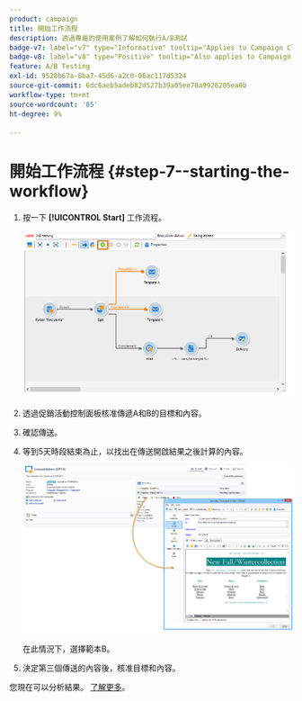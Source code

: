 ```yaml
---
product: campaign
title: 開始工作流程
description: 透過專屬的使用案例了解如何執行A/B測試
badge-v7: label="v7" type="Informative" tooltip="Applies to Campaign Classic v7"
badge-v8: label="v8" type="Positive" tooltip="Also applies to Campaign v8"
feature: A/B Testing
exl-id: 9528b67a-8ba7-45d6-a2c0-06ac117d5324
source-git-commit: 6dc6aeb5adeb82d527b39a05ee70a9926205ea0b
workflow-type: tm+mt
source-wordcount: '85'
ht-degree: 9%

---
```


# 開始工作流程 {#step-7--starting-the-workflow}



1. 按一下 **[!UICONTROL Start]** 工作流程。

   ![](assets/use_case_abtesting_startwkfl_001.png)

1. 透過促銷活動控制面板核准傳遞A和B的目標和內容。
1. 確認傳送。
1. 等到5天時段結束為止，以找出在傳送開啟結果之後計算的內容。

   ![](assets/use_case_abtesting_startwkfl_002.png)

   在此情況下，選擇範本B。

1. 決定第三個傳送的內容後，核准目標和內容。

您現在可以分析結果。 [了解更多](a-b-testing-uc-analyzing.md)。
